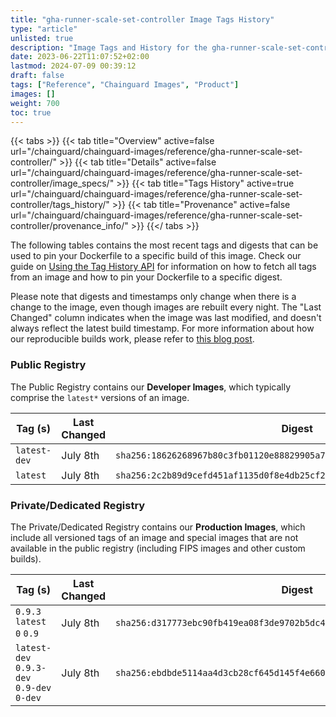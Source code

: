 ```yaml
---
title: "gha-runner-scale-set-controller Image Tags History"
type: "article"
unlisted: true
description: "Image Tags and History for the gha-runner-scale-set-controller Chainguard Image"
date: 2023-06-22T11:07:52+02:00
lastmod: 2024-07-09 00:39:12
draft: false
tags: ["Reference", "Chainguard Images", "Product"]
images: []
weight: 700
toc: true
---
```


{{< tabs >}}
{{< tab title="Overview" active=false url="/chainguard/chainguard-images/reference/gha-runner-scale-set-controller/" >}}
{{< tab title="Details" active=false url="/chainguard/chainguard-images/reference/gha-runner-scale-set-controller/image_specs/" >}}
{{< tab title="Tags History" active=true url="/chainguard/chainguard-images/reference/gha-runner-scale-set-controller/tags_history/" >}}
{{< tab title="Provenance" active=false url="/chainguard/chainguard-images/reference/gha-runner-scale-set-controller/provenance_info/" >}}
{{</ tabs >}}

The following tables contains the most recent tags and digests that can be used to pin your Dockerfile to a specific build of this image. Check our guide on [Using the Tag History API](/chainguard/chainguard-images/using-the-tag-history-api/) for information on how to fetch all tags from an image and how to pin your Dockerfile to a specific digest.

Please note that digests and timestamps only change when there is a change to the image, even though images are rebuilt every night. The "Last Changed" column indicates when the image was last modified, and doesn't always reflect the latest build timestamp. For more information about how our reproducible builds work, please refer to [this blog post](https://www.chainguard.dev/unchained/reproducing-chainguards-reproducible-image-builds).

### Public Registry
The Public Registry contains our **Developer Images**, which typically comprise the `latest*` versions of an image.

| Tag (s)       | Last Changed | Digest                                                                    |
|---------------|--------------|---------------------------------------------------------------------------|
|  `latest-dev` | July 8th     | `sha256:18626268967b80c3fb01120e88829905a7ff8b4efed571a4c4429f41330aa087` |
|  `latest`     | July 8th     | `sha256:2c2b89d9cefd451af1135d0f8e4db25cf25432f585b10f6863d79fdca2372f40` |


### Private/Dedicated Registry
The Private/Dedicated Registry contains our **Production Images**, which include all versioned tags of an image and special images that are not available in the public registry (including FIPS images and other custom builds).

| Tag (s)                                     | Last Changed | Digest                                                                    |
|---------------------------------------------|--------------|---------------------------------------------------------------------------|
|  `0.9.3` `latest` `0` `0.9`                 | July 8th     | `sha256:d317773ebc90fb419ea08f3de9702b5dc49693e8fb69ee5f6512419b03d19361` |
|  `latest-dev` `0.9.3-dev` `0.9-dev` `0-dev` | July 8th     | `sha256:ebdbde5114aa4d3cb28cf645d145f4e6605e9a11ad9029f80835283e88616743` |

